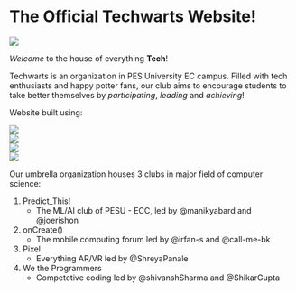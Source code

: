 # The Official Techwarts Website!

![](https://img.shields.io/github/license/techwarts/techwarts.github.io)

*Welcome* to the house of everything **Tech**!

Techwarts is an organization in PES University EC campus.
Filled with tech enthusiasts and happy potter fans, our club aims to encourage students to take better themselves by _participating_, _leading_ and _achieving_!

Website built using:

![](https://img.shields.io/badge/Styling-CSS3-blue)   
![](https://img.shields.io/badge/Markup-HTML5-red)   
![](https://img.shields.io/badge/Scripting-JavaScript-yellow)  
![](https://img.shields.io/badge/Backend-Bootstrap%20Studio-blueviolet)


Our umbrella organization houses 3 clubs in major field of computer science:

1. Predict_This!
   - The ML/AI club of PESU - ECC, led by @manikyabard and @joerishon
2. onCreate()
   - The mobile computing forum led by @irfan-s and @call-me-bk
3. Pixel
   - Everything AR/VR led by @ShreyaPanale
4. We the Programmers
   - Competetive coding led by @shivanshSharma and @ShikarGupta
